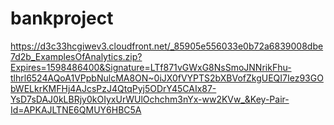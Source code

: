 # bankproject
https://d3c33hcgiwev3.cloudfront.net/_85905e556033e0b72a6839008dbe7d2b_ExamplesOfAnalytics.zip?Expires=1598486400&Signature=LTf871vGWxG8NsSmoJNNrikFhu-tlhrl6524AQoA1VPpbNulcMA8ON~0iJX0fVYPTS2bXBVofZkgUEQI7Iez93GObWELkrKMFHj4AJcsPzJ4QtqPyj5ODrY45CAIx87-YsD7sDAJ0kLBRjy0kOIyxUrWUlOchchm3nYx-ww2KVw_&Key-Pair-Id=APKAJLTNE6QMUY6HBC5A
